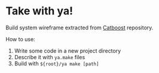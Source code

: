 # Take with ya!

Build system wireframe extracted from [Catboost](https://github.com/catboost/catboost) repository.

How to use:
1. Write some code in a new project directory
2. Describe it with `ya.make` files
3. Build with `${root}/ya make [path]`

